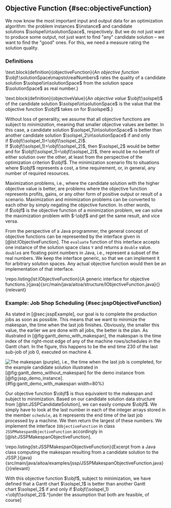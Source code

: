 ## Objective Function {#sec:objectiveFunction}

We now know the most important input and output data for an optimization algorithm: the problem instances&nbsp;$\instance$ and candidate solutions&nbsp;$\solspel\in\solutionSpace$, respectively.
But we do not just want to produce some output, not just want to find "any" candidate solution &ndash; we want to find the "good" ones.
For this, we need a measure rating the solution quality.

### Definitions

\text.block{definition}{objectiveFunction}{An *objective function* $\objf:\solutionSpace\mapsto\realNumbers$ rates the quality of a candidate solution $\solspel\in\solutionSpace$ from the solution space $\solutionSpace$ as real number.}

\text.block{definition}{objectiveValue}{An *objective value* $\objf(\solspel)$ of the candidate solution $\solspel\in\solutionSpace$ is the value that the objective function $\objf$ takes on for $\solspel$.}

Without loss of generality, we assume that all objective functions are subject to *minimization*, meaning that smaller objective values are better.
In this case, a candidate solution&nbsp;$\solspel_1\in\solutionSpace$ is better than another candidate solution&nbsp;$\solspel_2\in\solutionSpace$ if and only if&nbsp;$\objf(\solspel_1)<\objf(\solspel_2)$.
If&nbsp;$\objf(\solspel_1)>\objf(\solspel_2)$, then&nbsp;$\solspel_2$ would be better and for&nbsp;$\objf(\solspel_1)=\objf(\solspel_2)$, there would be no benefit of either solution over the other, at least from the perspective of the optimization criterion&nbsp;$\objf$.
The minimization scenario fits to situations where&nbsp;$\objf$ represents a cost, a time requirement, or, in general, any number of required resources.

Maximization problems, i.e., where the candidate solution with the higher objective value is better, are problems where the objective function represents profits, gains, or any other form of positive output or result of a scenario.
Maximization and minimization problems can be converted to each other by simply negating the objective function.
In other words, if&nbsp;$\objf$ is the objective function of a minimization problem, we can solve the maximization problem with&nbsp;$-\objf$ and get the same result, and vice versa.

From the perspective of a Java programmer, the general concept of objective functions can be represented by the interface given in [@lst:IObjectiveFunction].
The `evaluate` function of this interface accepts one instance of the solution space class&nbsp;`Y` and returns a `double` value.
`double`s are floating point numbers in Java, i.e., represent a subset of the real numbers.
We keep the interface generic, so that we can implement it for arbitrary solution spaces.
Any actual objective function would then be an implementation of that interface.

\repo.listing{lst:IObjectiveFunction}{A generic interface for objective functions.}{java}{src/main/java/aitoa/structure/IObjectiveFunction.java}{}{relevant}

### Example: Job Shop Scheduling {#sec:jsspObjectiveFunction}

As stated in [@sec:jsspExample], our goal is to complete the production jobs as soon as possible.
This means that we want to minimize the makespan, the time when the last job finishes.
Obviously, the smaller this value, the earlier we are done with all jobs, the better is the plan.
As illustrated in [@fig:gantt_demo_with_makespan], the makespan is the time index of the right-most edge of any of the machine rows/schedules in the Gantt chart.
In the figure, this happens to be the end time&nbsp;230 of the last sub-job of job&nbsp;0, executed on machine&nbsp;4.

![The makespan (purple), i.e., the time when the last job is completed, for the example candidate solution illustrated in [@fig:gantt_demo_without_makespan] for the demo instance from [@fig:jssp_demo_instance].](\relative.path{gantt_demo_with_makespan.svgz}){#fig:gantt_demo_with_makespan width=80%}

Our objective function&nbsp;$\objf$ is thus equivalent to the makespan and subject to minimization.
Based on our candidate solution data structure from [@lst:JSSPCandidateSolution], we can easily compute&nbsp;$\objf$.
We simply have to look at the last number in each of the integer arrays stored in the member `schedule`, as it represents the end time of the last job processed by a machine.
We then return the largest of these numbers.
We implement the interface `IObjectiveFunction` in class `JSSPMakespanObjectiveFunction` accordingly in [@lst:JSSPMakespanObjectiveFunction].

\repo.listing{lst:JSSPMakespanObjectiveFunction}{Excerpt from a Java class computing the makespan resulting from a candidate solution to the JSSP.}{java}{src/main/java/aitoa/examples/jssp/JSSPMakespanObjectiveFunction.java}{}{relevant}

With this objective function&nbsp;$\objf$, subject to minimization, we have defined that a Gantt chart&nbsp;$\solspel_1$ is better than another Gantt chart&nbsp;$\solspel_2$ if and only if $\objf(\solspel_1)<\objf(\solspel_2)$.^[under the assumption that both are feasible, of course]
